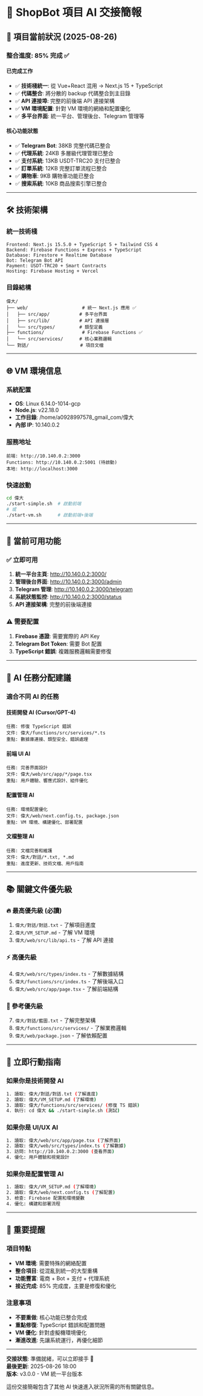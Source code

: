 # 🤖 ShopBot 項目 AI 交接簡報

## 🎯 **項目當前狀況 (2025-08-26)**

### **整合進度: 85% 完成** ✅

#### **已完成工作**
- ✅ **技術棧統一**: 從 Vue+React 混用 → Next.js 15 + TypeScript
- ✅ **代碼整合**: 將分散的 backup 代碼整合到主目錄
- ✅ **API 連接埠**: 完整的前後端 API 連接架構
- ✅ **VM 環境配置**: 針對 VM 環境的網絡和配置優化
- ✅ **多平台界面**: 統一平台、管理後台、Telegram 管理等

#### **核心功能狀態**
- ✅ **Telegram Bot**: 38KB 完整代碼已整合
- ✅ **代理系統**: 24KB 多層級代理管理已整合
- ✅ **支付系統**: 13KB USDT-TRC20 支付已整合
- ✅ **訂單系統**: 12KB 完整訂單流程已整合
- ✅ **購物車**: 9KB 購物車功能已整合
- ✅ **搜索系統**: 10KB 商品搜索引擎已整合

---

## 🛠️ **技術架構**

### **統一技術棧**
```
Frontend: Next.js 15.5.0 + TypeScript 5 + Tailwind CSS 4
Backend: Firebase Functions + Express + TypeScript
Database: Firestore + Realtime Database
Bot: Telegram Bot API
Payment: USDT-TRC20 + Smart Contracts
Hosting: Firebase Hosting + Vercel
```

### **目錄結構**
```
偉大/
├── web/                    # 統一 Next.js 應用 ✅
│   ├── src/app/           # 多平台界面
│   ├── src/lib/           # API 連接層
│   └── src/types/         # 類型定義
├── functions/              # Firebase Functions ✅
│   └── src/services/      # 核心業務邏輯
└── 對話/                   # 項目文檔
```

---

## 🌐 **VM 環境信息**

### **系統配置**
- **OS**: Linux 6.14.0-1014-gcp
- **Node.js**: v22.18.0
- **工作目錄**: /home/a0928997578_gmail_com/偉大
- **內部 IP**: 10.140.0.2

### **服務地址**
```
前端: http://10.140.0.2:3000
Functions: http://10.140.0.2:5001 (待啟動)
本地: http://localhost:3000
```

### **快速啟動**
```bash
cd 偉大
./start-simple.sh  # 啟動前端
# 或
./start-vm.sh      # 啟動前端+後端
```

---

## 🔧 **當前可用功能**

### **✅ 立即可用**
1. **統一平台主頁**: http://10.140.0.2:3000/
2. **管理後台界面**: http://10.140.0.2:3000/admin
3. **Telegram 管理**: http://10.140.0.2:3000/telegram
4. **系統狀態監控**: http://10.140.0.2:3000/status
5. **API 連接架構**: 完整的前後端連接

### **⚠️ 需要配置**
1. **Firebase 憑證**: 需要實際的 API Key
2. **Telegram Bot Token**: 需要 Bot 配置
3. **TypeScript 錯誤**: 複雜服務邏輯需要修復

---

## 🎯 **AI 任務分配建議**

### **適合不同 AI 的任務**

#### **技術開發 AI (Cursor/GPT-4)**
```
任務: 修復 TypeScript 錯誤
文件: 偉大/functions/src/services/*.ts
重點: 數據庫連接、類型安全、錯誤處理
```

#### **前端 UI AI**
```
任務: 完善界面設計
文件: 偉大/web/src/app/*/page.tsx
重點: 用戶體驗、響應式設計、組件優化
```

#### **配置管理 AI**
```
任務: 環境配置優化
文件: 偉大/web/next.config.ts, package.json
重點: VM 環境、構建優化、部署配置
```

#### **文檔整理 AI**
```
任務: 文檔完善和維護
文件: 偉大/對話/*.txt, *.md
重點: 進度更新、技術文檔、用戶指南
```

---

## 📚 **關鍵文件優先級**

### **🔥 最高優先級 (必讀)**
1. `偉大/對話/對話.txt` - 了解項目進度
2. `偉大/VM_SETUP.md` - 了解 VM 環境
3. `偉大/web/src/lib/api.ts` - 了解 API 連接

### **⚡ 高優先級**
4. `偉大/web/src/types/index.ts` - 了解數據結構
5. `偉大/functions/src/index.ts` - 了解後端入口
6. `偉大/web/src/app/page.tsx` - 了解前端結構

### **📖 參考優先級**
7. `偉大/對話/藍圖.txt` - 了解完整架構
8. `偉大/functions/src/services/` - 了解業務邏輯
9. `偉大/web/package.json` - 了解依賴配置

---

## 🚀 **立即行動指南**

### **如果你是技術開發 AI**
```bash
1. 讀取: 偉大/對話/對話.txt (了解進度)
2. 讀取: 偉大/VM_SETUP.md (了解環境)
3. 讀取: 偉大/functions/src/services/ (修復 TS 錯誤)
4. 執行: cd 偉大 && ./start-simple.sh (測試)
```

### **如果你是 UI/UX AI**
```bash
1. 讀取: 偉大/web/src/app/page.tsx (了解界面)
2. 讀取: 偉大/web/src/types/index.ts (了解數據)
3. 訪問: http://10.140.0.2:3000 (查看界面)
4. 優化: 用戶體驗和視覺設計
```

### **如果你是配置管理 AI**
```bash
1. 讀取: 偉大/VM_SETUP.md (了解環境)
2. 讀取: 偉大/web/next.config.ts (了解配置)
3. 檢查: Firebase 配置和環境變數
4. 優化: 構建和部署流程
```

---

## 📝 **重要提醒**

### **項目特點**
- **VM 環境**: 需要特殊的網絡配置
- **整合項目**: 從混亂到統一的大型重構
- **功能豐富**: 電商 + Bot + 支付 + 代理系統
- **接近完成**: 85% 完成度，主要是修復和優化

### **注意事項**
- **不要重做**: 核心功能已整合完成
- **重點修復**: TypeScript 錯誤和配置問題
- **VM 優化**: 針對虛擬機環境優化
- **漸進改進**: 先讓系統運行，再優化細節

---

**交接狀態**: 準備就緒，可以立即接手 🚀  
**最後更新**: 2025-08-26 18:00  
**版本**: v3.0.0 - VM 統一平台版本  

這份交接簡報包含了其他 AI 快速進入狀況所需的所有關鍵信息。
